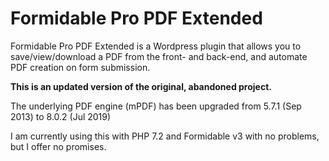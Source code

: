 Formidable Pro PDF Extended
==========================

Formidable Pro PDF Extended is a Wordpress plugin that allows you to save/view/download a PDF from the front- and back-end, and automate PDF creation on form submission. 

**This is an updated version of the original, abandoned project.**

The underlying PDF engine (mPDF) has been upgraded from 5.7.1 (Sep 2013) to 8.0.2 (Jul 2019)

I am currently using this with PHP 7.2 and Formidable v3 with no problems, but I offer no promises.